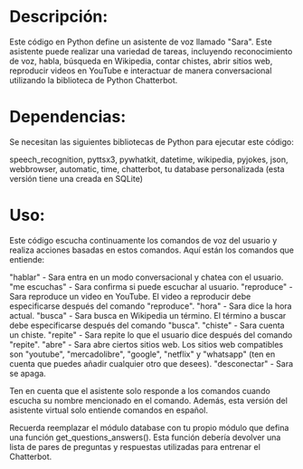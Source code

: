 # Descripción:
Este código en Python define un asistente de voz llamado "Sara". Este asistente puede realizar una variedad de tareas, 
incluyendo reconocimiento de voz, habla, búsqueda en Wikipedia, contar chistes, abrir sitios web, reproducir videos en 
YouTube e interactuar de manera conversacional utilizando la biblioteca de Python Chatterbot.

# Dependencias:
Se necesitan las siguientes bibliotecas de Python para ejecutar este código:

speech_recognition,
pyttsx3,
pywhatkit,
datetime,
wikipedia,
pyjokes,
json,
webbrowser,
automatic,
time,
chatterbot,
tu database personalizada (esta versión tiene una creada en SQLite)

# Uso:
Este código escucha continuamente los comandos de voz del usuario y realiza acciones basadas en estos comandos. 
Aquí están los comandos que entiende:

"hablar" - Sara entra en un modo conversacional y chatea con el usuario.
"me escuchas" - Sara confirma si puede escuchar al usuario.
"reproduce" - Sara reproduce un video en YouTube. El video a reproducir debe especificarse después del comando "reproduce".
"hora" - Sara dice la hora actual.
"busca" - Sara busca en Wikipedia un término. El término a buscar debe especificarse después del comando "busca".
"chiste" - Sara cuenta un chiste.
"repite" - Sara repite lo que el usuario dice después del comando "repite".
"abre" - Sara abre ciertos sitios web. Los sitios web compatibles son "youtube", "mercadolibre", "google", 
"netflix" y "whatsapp" (ten en cuenta que puedes añadir cualquier otro que desees).
"desconectar" - Sara se apaga.

Ten en cuenta que el asistente solo responde a los comandos cuando escucha su nombre mencionado en el comando. Además, 
esta versión del asistente virtual solo entiende comandos en español.

Recuerda reemplazar el módulo database con tu propio módulo que defina una función get_questions_answers(). 
Esta función debería devolver una lista de pares de preguntas y respuestas utilizadas para entrenar el Chatterbot.
